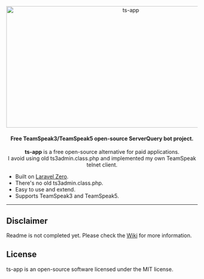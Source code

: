 <p align="center">
    <img src="https://socialify.git.ci/WebXScripts/ts-app/image?language=1&owner=1&name=1&stargazers=1&theme=Light" alt="ts-app" width="640" height="320" />
</p>
<h4> <center>Free TeamSpeak3/TeamSpeak5 open-source ServerQuery bot project.</center></h4>

<center><b>ts-app</b> is a free open-source alternative for paid applications.</center>

<center>I avoid using old ts3admin.class.php and implemented my own TeamSpeak telnet client.</center>

- Built on [Laravel Zero](https://laravel-zero.com/).
- There's no old ts3admin.class.php.
- Easy to use and extend.
- Supports TeamSpeak3 and TeamSpeak5.

------

## Disclaimer

Readme is not completed yet. Please check the [Wiki](https://github.com/WebXScripts/ts-app/wiki) for more information.

## License

ts-app is an open-source software licensed under the MIT license.
